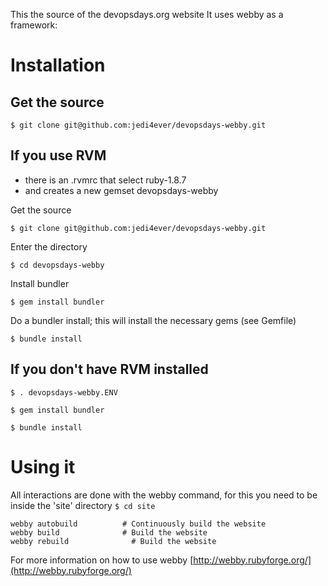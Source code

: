 This the source of the devopsdays.org website
It uses webby as a framework:

# Installation
## Get the source
`$ git clone git@github.com:jedi4ever/devopsdays-webby.git`

## If you use RVM

- there is an .rvmrc that select ruby-1.8.7
- and creates a new gemset devopsdays-webby

Get the source

`$ git clone git@github.com:jedi4ever/devopsdays-webby.git`

Enter the directory

`$ cd devopsdays-webby`

Install bundler

`$ gem install bundler`

Do a bundler install; this will install the necessary gems (see Gemfile)

`$ bundle install`

## If you don't have RVM installed

`$ . devopsdays-webby.ENV`

`$ gem install bundler`

`$ bundle install`

# Using it
All interactions are done with the webby command, for this you need to be inside the 'site' directory
`$ cd site`


    webby autobuild          # Continuously build the website
    webby build              # Build the website
    webby rebuild              # Build the website

For more information on how to use webby
[http://webby.rubyforge.org/](http://webby.rubyforge.org/)

